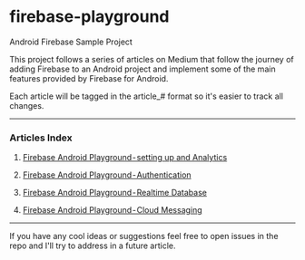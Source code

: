 # firebase-playground
Android Firebase Sample Project

This project follows a series of articles on Medium that follow the journey of adding Firebase to an Android project
and implement some of the main features provided by Firebase for Android.

Each article will be tagged in the article_# format so it's easier to track all changes.

----

### Articles Index
1. [Firebase Android Playground - setting up and Analytics](https://medium.com/@jcmsalves/firebase-android-playground-9f47a218e792 "Firebase Android Playground - setting up and Analytics")

2. [Firebase Android Playground - Authentication](https://medium.com/@jcmsalves/firebase-android-playground-authentication-a46c457ffa31 "Firebase Android Playground - Authentication")

3. [Firebase Android Playground - Realtime Database](https://medium.com/@jcmsalves/firebase-android-playground-realtime-database-560d4e18404a "Firebase Android Playground - Realtime Database")

4. [Firebase Android Playground - Cloud Messaging](https://medium.com/@jcmsalves/firebase-android-playground-cloud-messaging-f0f29648a3d2 "Firebase Android Playground - Cloud Messaging")

----

If you have any cool ideas or suggestions feel free to open issues in the repo and I'll try to address in a future article.
